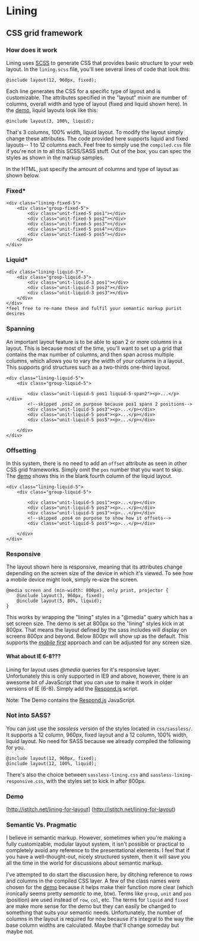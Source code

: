 Lining
===========

CSS grid framework
------------------

### How does it work
Lining uses [SCSS](http://sass-lang.com/) to generate CSS that provides basic structure to your web layout. In the `lining.scss` file, you'll see several lines of code that look this:
	
	@include layout(12, 960px, fixed);

Each line generates the CSS for a specific type of layout and is customizable. The attributes specified in the "layout" mixin are number of columns, overall width and type of layout (fixed and liquid shown here). In the [demo](http://istitch.net/lining-for-layout
), liquid layouts look like this:

	@include layout(3, 100%, liquid);

That's 3 columns, 100% width, liquid layout. To modify the layout simply change these attributes. The code provided here supports liquid and fixed layouts-- 1 to 12 columns each. Feel free to simply use the `compiled.css` file if you're not in to all this SCSS/SASS stuff. Out of the box, you can spec the styles as shown in the markup samples.

In the HTML, just specify the amount of columns and type of layout as shown below.

### Fixed*
	<div class="lining-fixed-5">
		<div class="group-fixed-5">
			<div class="unit-fixed-5 pos1"></div>
			<div class="unit-fixed-5 pos2"></div>
			<div class="unit-fixed-5 pos3"></div>
			<div class="unit-fixed-5 pos4"></div>
			<div class="unit-fixed-5 pos5"></div>
		</div>
	</div>

### Liquid*
	<div class="lining-liquid-3">
		<div class="group-liquid-3">
			<div class="unit-liquid-3 pos1"></div>
			<div class="unit-liquid-3 pos2"></div>
			<div class="unit-liquid-3 pos3"></div>
		</div>
	</div>
	*feel free to re-name these and fulfil your semantic markup purist desires

### Spanning
An important layout feature is to be able to span 2 or more columns in a layout. This is because most of the time, you'll want to set up a grid that contains the max number of columns, and then span across multiple columns, which allows you to vary the width of your columns in a layout. This supports grid structures such as a two-thirds one-third layout.

	<div class="lining-liquid-5">
		<div class="group-liquid-5">

			<div class="unit-liquid-5 pos1 liquid-5-span2"><p>...</p></div>
			<!--skipped .pos2 on purpose because pos1 spans 2 positions-->
			<div class="unit-liquid-5 pos3"><p>...</p></div>
			<div class="unit-liquid-5 pos4"><p>...</p></div>			
			<div class="unit-liquid-5 pos5"><p>...</p></div>

		</div>
	</div>


### Offsetting
In this system, there is no need to add an `offset` attribute as seen in other CSS grid frameworks. Simply omit the `pos` number that you want to skip. The [demo](http://istitch.net/lining-for-layout
) shows this in the blank fourth column of the liquid layout.

	<div class="lining-liquid-5">
		<div class="group-liquid-5">

			<div class="unit-liquid-5 pos1"><p>...</p></div>
			<div class="unit-liquid-5 pos2"><p>...</p></div>
			<div class="unit-liquid-5 pos3"><p>...</p></div>
			<!--skipped .pos4 on purpose to show how it offsets-->
			<div class="unit-liquid-5 pos5"><p>...</p></div>

		</div>
	</div>


### Responsive
The layout shown here is responsive, meaning that its attributes change depending on the screen size of the device in which it's viewed. To see how a mobile device might look, simply re-size the screen.

	@media screen and (min-width: 800px), only print, projector {
		@include layout(3, 960px, fixed);
		@include layout(5, 80%, liquid);
	}
		
	
This works by wrapping the "lining" styles in a "@media" query which has a set screen size. The demo is set at 800px so the "lining" styles kick in at 800px. That means the layout defined by the sass includes will display on screens 800px and beyond. Below 800px will show up as the default. This supports the [*mobile first*](http://www.abookapart.com/products/mobile-first) approach and can be adjusted for any screen size. 


#### What about IE 6-8???
Lining for layout uses *@media* queries for it's responsive layer. Unfortunately this is only supported in IE9 and above, however, there is an awesome bit of JavaScript that you can use to make it work in older versions of IE (6-8). Simply add the [Respond.js](https://github.com/scottjehl/Respond) script. 

Note: The Demo contains the [Respond.js](https://github.com/scottjehl/Respond) JavaScript.



### Not into SASS?
You can just use the *sassless* version of the styles located in `css/sassless/`. It supports a 12 column, 960px, fixed layout and a 12 column, 100% width, liquid layout. No need for SASS because we already compiled the following for you.

	@include layout(12, 960px, fixed);
	@include layout(12, 100%, liquid);

There's also the choice between `sassless-lining.css` and `sassless-lining-responsive.css`, with the styles set to kick in after 800px.



### Demo
[http://istitch.net/lining-for-layout] (http://istitch.net/lining-for-layout)

### Semantic Vs. Pragmatic
I believe in semantic markup. However, sometimes when you're making a fully customizable, modular layout system, it isn't possible or practical to completely avoid any reference to the presentational elements. I feel that if you have a well-thought-out, nicely structured system, then it will save you all the time in the world for discussions about semantic markup. 

I've attempted to do start the discussion here, by ditching reference to rows and columns in the compiled CSS layer. A few of the class names were chosen for the [demo](http://istitch.net/lining-for-layout
) because it helps make their function more clear (which ironically seems pretty *semantic* to me, btw). Terms like `group`, `unit` and `pos` (position) are used instead of `row`, `col`, etc. The terms for `liquid` and `fixed` are make more sense for the demo but they can easily be changed to something that suits your semantic needs. Unfortunately, the number of columns in the layout is required for now because it's integral to the way the base column widths are calculated. Maybe that'll change someday but maybe not.
   


